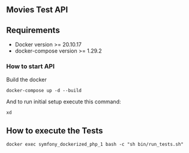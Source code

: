 ## Movies Test API

## Requirements
 * Docker version >= 20.10.17
 * docker-compose version >= 1.29.2

### How to start API

Build the docker

`docker-compose up -d --build`

And to run initial setup execute this command:

`xd `

## How to execute the Tests

`docker exec symfony_dockerized_php_1 bash -c "sh bin/run_tests.sh"`


